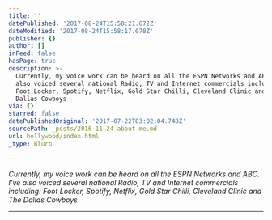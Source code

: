 ```yaml
---
title: ''
datePublished: '2017-08-24T15:58:21.672Z'
dateModified: '2017-08-24T15:58:17.078Z'
publisher: {}
author: []
inFeed: false
hasPage: true
description: >-
  Currently, my voice work can be heard on all the ESPN Networks and ABC. I’ve
  also voiced several national Radio, TV and Internet commercials including:
  Foot Locker, Spotify, Netflix, Gold Star Chilli, Cleveland Clinic and The
  Dallas Cowboys
via: {}
starred: false
datePublishedOriginal: '2017-07-22T03:02:04.748Z'
sourcePath: _posts/2016-11-24-about-me.md
url: hollywood/index.html
_type: Blurb

---
```

_Currently, my voice work can be heard on all the ESPN Networks and ABC. I've also voiced several national Radio, TV and Internet commercials including: Foot Locker, Spotify, Netflix, Gold Star Chilli, Cleveland Clinic and The Dallas Cowboys_

---